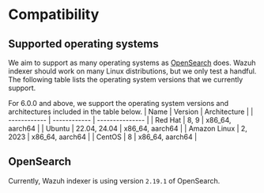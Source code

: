 # Compatibility

## Supported operating systems

We aim to support as many operating systems as [OpenSearch](https://opensearch.org/docs/latest/install-and-configure/install-opensearch/index/#operating-system-compatibility) does. Wazuh indexer should work on many Linux distributions, but we only test a handful. The following table lists the operating system versions that we currently support.

For 6.0.0 and above, we support the operating system versions and architectures included in the table below.
| Name         | Version      | Architecture    |
| ------------ | ------------ | --------------- |
| Red Hat      | 8, 9         | x86_64, aarch64 |
| Ubuntu       | 22.04, 24.04 | x86_64, aarch64 |
| Amazon Linux | 2, 2023      | x86_64, aarch64 |
| CentOS       | 8            | x86_64, aarch64 |

## OpenSearch

Currently, Wazuh indexer is using version `2.19.1` of OpenSearch.
